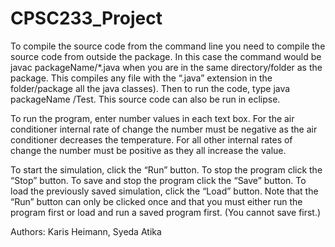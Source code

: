 # CPSC233_Project
To compile the source code from the command line you need to compile the source code from outside the package. In this case the command would be javac packageName/*.java when you are in the same directory/folder as the package. This compiles any file with the “.java” extension in the folder/package  all the java classes). Then to run the code, type java packageName /Test. This source code can also be run in eclipse.

To run the program, enter number values in each text box. For the air conditioner internal rate of change the number must be negative as the air conditioner decreases the temperature. For all other internal rates of change the number must be positive as they all increase the value. 

To start the simulation, click the “Run” button. To stop the program click the “Stop” button. To save and stop the program click the “Save” button. To load the previously saved simulation, click the “Load” button. Note that the “Run” button can only be clicked once and that you must either run the program first or load and run a saved program first. (You cannot save first.)

Authors: Karis Heimann, Syeda Atika
